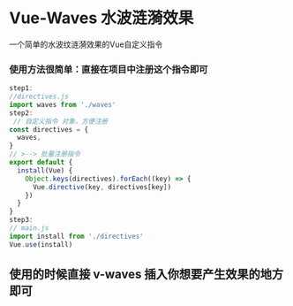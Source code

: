 # Vue-Waves 水波涟漪效果
一个简单的水波纹涟漪效果的Vue自定义指令
### 使用方法很简单：直接在项目中注册这个指令即可     
```javascript   
step1:   
//directives.js
import waves from './waves'       
step2:   
 // 自定义指令 对象，方便注册
const directives = {
  waves,
}
// >--> 批量注册指令
export default {
  install(Vue) {
    Object.keys(directives).forEach((key) => {
      Vue.directive(key, directives[key])
    })
  }
}   
step3:   
// main.js
import install from './directives'
Vue.use(install)   
```   
## 使用的时候直接 v-waves 插入你想要产生效果的地方即可

